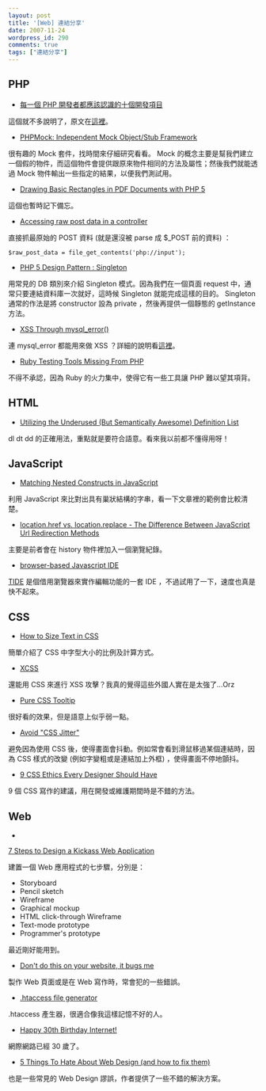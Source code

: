 ```yaml
---
layout: post
title: '[Web] 連結分享'
date: 2007-11-24
wordpress_id: 290
comments: true
tags: ["連結分享"]
---
```


<!--more-->

## PHP

* [每一個 PHP 開發者都應該認識的十個開發項目](http://www.hkpug.net/node/221)

這個就不多說明了，原文在[這裡](http://infortech2k.wordpress.com/2007/11/11/10-projects-every-php-developer-should-use/)。

* [PHPMock: Independent Mock Object/Stub Framework](http://blog.astrumfutura.com/archives/320-PHPMock-Independent-Mock-ObjectStub-Framework.html)

很有趣的 Mock 套件，找時間來仔細研究看看。 Mock 的概念主要是幫我們建立一個假的物件，而這個物件會提供跟原來物件相同的方法及屬性；然後我們就能透過 Mock 物件輸出一些指定的結果，以便我們測試用。

* [Drawing Basic Rectangles in PDF Documents with PHP 5](http://www.devshed.com/c/a/PHP/Drawing-Basic-Rectangles-in-PDF-Documents-with-PHP-5/)

這個也暫時記下備忘。

* [Accessing raw post data in a controller](http://fashion.hosmoz.net/post/2007/11/21/Accessing-raw-post-data-in-a-controller)

直接抓最原始的 POST 資料 (就是還沒被 parse 成 $_POST 前的資料) ：

```
$raw_post_data = file_get_contents('php://input');

```

* [PHP 5 Design Pattern : Singleton](http://blog.makemepulse.com/2007/11/22/php-5-design-pattern-singleton/)

用常見的 DB 類別來介紹 Singleton 模式。因為我們在一個頁面 request 中，通常只要連結資料庫一次就好，這時候 Singleton 就能完成這樣的目的。 Singleton 通常的作法是將 constructor 設為 private ，然後再提供一個靜態的 getInstance 方法。

* [XSS Through mysql_error()](http://www.0x000000.com/?i=480)

連 mysql_error 都能用來做 XSS ？詳細的說明看[這裡](http://websecurity.ro/blog/2007/11/22/xss-in-mysql_error/)。

* [Ruby Testing Tools Missing From PHP](http://blog.astrumfutura.com/archives/321-Ruby-Testing-Tools-Missing-From-PHP.html)

不得不承認，因為 Ruby 的火力集中，使得它有一些工具讓 PHP 難以望其項背。 



## HTML

* [Utilizing the Underused (But Semantically Awesome) Definition List](http://css-tricks.com/utilizing-the-underused-but-semantically-awesome-definition-list/)

dl dt dd 的正確用法，重點就是要符合語意。看來我以前都不懂得用呀！ 



## JavaScript

* [Matching Nested Constructs in JavaScript](http://blog.stevenlevithan.com/archives/javascript-match-nested)

利用 JavaScript 來比對出具有巢狀結構的字串，看一下文章裡的範例會比較清楚。

* [ location.href vs. location.replace - The Difference Between JavaScript Url Redirection Methods](http://www.bloggingdeveloper.com/post/Location-href-vs-Location-replace---The-Difference-Between-JavaScript-Redirect-Methods.aspx)

主要是前者會在 history 物件裡加入一個瀏覽紀錄。

* [browser-based Javascript IDE](http://rd-program.blogspot.com/2007/11/browser-based-javascript-ide.html)

[TIDE](http://tide4javascript.com/) 是個借用瀏覽器來實作編輯功能的一套 IDE ，不過試用了一下，速度也真是快不起來。 



## CSS

* [How to Size Text in CSS](http://www.alistapart.com/articles/howtosizetextincss)

簡單介紹了 CSS 中字型大小的比例及計算方式。

* [XCSS](http://www.thespanner.co.uk/2007/11/20/xcss/)

還能用 CSS 來進行 XSS 攻擊？我真的覺得這些外國人實在是太強了...Orz

* [Pure CSS Tooltip](http://www.sharemycode.com/viewtopic.php?t=69)

很好看的效果，但是語意上似乎弱一點。

* [Avoid "CSS Jitter"](http://css-tricks.com/avoid-css-jitter/)

避免因為使用 CSS 後，使得畫面會抖動。例如常會看到滑鼠移過某個連結時，因為 CSS 樣式的改變 (例如字變粗或是連結加上外框) ，使得畫面不停地顫抖。

* [9 CSS Ethics Every Designer Should Have](http://www.noupe.com/how-tos/9-css-ethics-every-designer-should-have.html)

9 個 CSS 寫作的建議，用在開發或維護期間時是不錯的方法。 



## Web

* 

[7 Steps to Design a Kickass Web Application](http://blog.assembla.com/assemblablog/tabid/12618/bid/2868/What-s-the-right-sequence-of-events-for-designing-a-Web-app.aspx)

建置一個 Web 應用程式的七步驟，分別是：


* Storyboard
* Pencil sketch
* Wireframe
* Graphical mockup
* HTML click-through Wireframe
* Text-mode prototype
* Programmer's prototype


最近剛好能用到。

* [Don't do this on your website, it bugs me](http://ejoh.zmolklife.com/2007/11/06/dont-do-this-on-your-website-it-bugs-me/)

製作 Web 頁面或是在 Web 寫作時，常會犯的一些錯誤。

* [.htaccess file generator](http://cooletips.de/htaccess/)

.htaccess 產生器，很適合像我這樣記憶不好的人。

* [Happy 30th Birthday Internet!](http://cafe.elharo.com/internet/happy-30th-birthday-internet/)

網際網路已經 30 歲了。

* [5 Things To Hate About Web Design (and how to fix them)](http://www.chromaticsites.com/web-design-blog/2007-09-22/5-things-to-hate-about-web-design-and-how-to-fix-them/)

也是一些常見的 Web Design 謬誤，作者提供了一些不錯的解決方案。 


